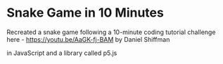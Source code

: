 # Snake Game in 10 Minutes

Recreated a snake game following a 10-minute coding tutorial 
challenge here - https://youtu.be/AaGK-fj-BAM
by Daniel Shiffman

in JavaScript and a library called p5.js
